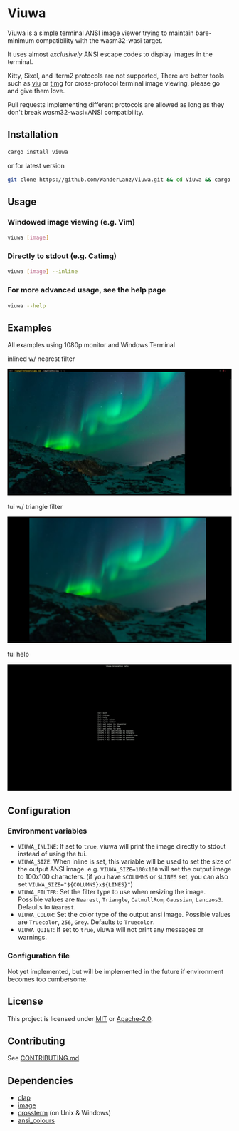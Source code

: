 # Viuwa

Viuwa is a simple terminal ANSI image viewer trying to maintain bare-minimum compatibility with the wasm32-wasi target.

It uses almost *exclusively* ANSI escape codes to display
images in the terminal.

Kitty, Sixel, and Iterm2 protocols are not supported,
There are better tools such as [viu](https://github.com/atanunq/viu) or [timg](https://github.com/hzeller/timg) for cross-protocol terminal image viewing, please go and give them love.

Pull requests implementing different protocols are allowed as long as they don't break wasm32-wasi+ANSI compatibility.

## Installation

```bash
cargo install viuwa
```

or for latest version

```bash
git clone https://github.com/WanderLanz/Viuwa.git && cd Viuwa && cargo install --path .
```

## Usage

### Windowed image viewing (e.g. Vim)

```bash
viuwa [image]
```

### Directly to stdout (e.g. Catimg)

```bash
viuwa [image] --inline
```

### For more advanced usage, see the help page

```bash
viuwa --help
```

## Examples

All examples using 1080p monitor and Windows Terminal

inlined w/ nearest filter

![inlined-f1](/img/lights-inline.png)

tui w/ triangle filter

![tui-f2](/img/lights-tui-triangle.png)

tui help

![tui-help](/img/viuwa-tui-help.png)

## Configuration

### Environment variables

- `VIUWA_INLINE`: If set to `true`, viuwa will print the image directly to stdout instead of using the tui.
- `VIUWA_SIZE`: When inline is set, this variable will be used to set the size of the output ANSI image. e.g. `VIUWA_SIZE=100x100` will set the output image to 100x100 characters. (if you have `$COLUMNS` or `$LINES` set, you can also set `VIUWA_SIZE="${COLUMNS}x${LINES}"`)
- `VIUWA_FILTER`: Set the filter type to use when resizing the image. Possible values are `Nearest`, `Triangle`, `CatmullRom`, `Gaussian`, `Lanczos3`. Defaults to `Nearest`.
- `VIUWA_COLOR`: Set the color type of the output ansi image. Possible values are `Truecolor`, `256`, `Grey`. Defaults to `Truecolor`.
- `VIUWA_QUIET`: If set to `true`, viuwa will not print any messages or warnings.

### Configuration file

Not yet implemented, but will be implemented in the future if environment becomes too cumbersome.

## License

This project is licensed under
[MIT](LICENSE-MIT.txt) or [Apache-2.0](LICENSE-APACHE.txt).

## Contributing

See [CONTRIBUTING.md](CONTRIBUTING.md).

## Dependencies

- [clap](https://crates.io/crates/clap)
- [image](https://crates.io/crates/image)
- [crossterm](https://crates.io/crates/crossterm) (on Unix & Windows)
- [ansi_colours](https://crates.io/crates/ansi_colours)
